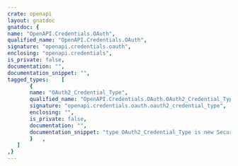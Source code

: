```yaml
---
crate: openapi
layout: gnatdoc
gnatdoc: {
name: "OpenAPI.Credentials.OAuth",
qualified_name: "OpenAPI.Credentials.OAuth",
signature: "openapi.credentials.oauth",
enclosing: "openapi.credentials",
is_private: false,
documentation: "",
documentation_snippet: "",
tagged_types:    [
       {
       name: "OAuth2_Credential_Type",
       qualified_name: "OpenAPI.Credentials.OAuth.OAuth2_Credential_Type",
       signature: "openapi.credentials.oauth.oauth2_credential_type",
       enclosing: "",
       is_private: false,
       documentation: "",
       documentation_snippet: "type OAuth2_Credential_Type is new Security.OAuth.Clients.Application\n  and Credential_Type with private;",
       }   ,
   ]
,}
---
```

